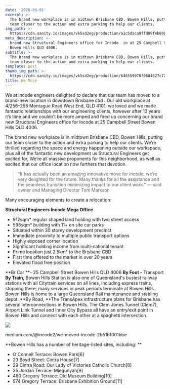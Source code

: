 ```yaml
---
date: '2020-06-01'
excerpt: >-
  The brand new workplace is in midtown Brisbane CBD, Bowen Hills, putting our
  team closer to the action and extra parking to help our clients. 
img_path: >-
  https://cdn.sanity.io/images/vk5sd2eg/production/a1c5daca9ffd09f4b89bd08af7386f3c8cdd485d-1280x853.jpg
meta_description: >-
  brand new Structural Engineers office for Incode  in at 25 Campbell Street
  Bowen Hills QLD 4006.
subtitle: >-
  The brand new workplace is in midtown Brisbane CBD, Bowen Hills, putting our
  team closer to the action and extra parking to help our clients. 
template: post
thumb_img_path: >-
  https://cdn.sanity.io/images/vk5sd2eg/production/646559970f0684627c72f839bbbba913d907ef4b-1280x853.jpg
title: We Move
---
```

We at incode engineers delighted to declare that our team has moved to a brand-new location in downtown Brisbane cbd . Our old workplace at 4/256–258 Montague Road West End, QLD 4101, we loved and we made fantastic relationships with our engineering clients, however after 13 years it’s time and we couldn’t be more amped and fired up concerning our brand new Structural Engineers office for Incode at 25 Campbell Street Bowen Hills QLD 4006.

The brand new workplace is in midtown Brisbane CBD, Bowen Hills, putting our team closer to the action and extra parking to help our clients. We’re thrilled regarding the space and energy happening outside our workspace, plus all of the fantastic new development us Structural Engineers get excited for, We’re all massive proponents for this neighborhood, as well as excited that our office location now furthers that devotion.

> “It has actually been an amazing innovative move for incode, we’re very delighted for the future. Many thanks for all the assistance and the seamless transition minimizing impact to our client work.” — said owner and Managing Director Tom Marxson

Many encouraging elements to create a relocation:

**Structural Engineers Incode Mega Office**

- 912sqm* regular shaped land holding with two street access
- 598sqm* building with 11+ on site car parks
- Situated within 30 storey development precinct
- Immediate proximity to multiple public transport options
- Highly exposed corner location
- Significant holding income from multi-national tenant
- Prime location just 2.5km* to the Brisbane CBD
- First time offered to the market in over 20 years
- Elevated flood free position



**Br Car **- 25 Campbell Street Bowen Hills QLD 4006
**By Foot -** Transport
**By Train,** Bowen Hills Station is also one of Queensland's busiest railway stations with all Citytrain services on all lines, including express trains, stopping there; many services in peak periods terminate at Bowen Hills. Bowen Hills is home to a large Queensland Rail maintenance and stabling depot.
**By Road, **The TransApex infrastructure plans for Brisbane has several interconnections in Bowen Hills. The Clem Jones Tunnel (Clem7), Airport Link Tunnel and Inner City Bypass all have an entry/exit point in Bowen Hills and connect with each other at a spaghetti intersection.

![](https://miro.medium.com/max/557/1*2h7CNZ-W9u7ScDNvBSWklg.gif)

medium.com/@incode2/we-moved-incode-2b51b1001bbe

**Bowen Hills has a number of heritage-listed sites, including:
**
- O'Connell Terrace: Bowen Park[6]
- 23 Boyd Street: Cintra House[7]
- 29 Cintra Road: Our Lady of Victories Catholic Church[8]
- 35 Jordan Terrace: Miegunyah[9]
- 480 Gregory Terrace: Old Museum Building[10]
- 574 Gregory Terrace: Brisbane Exhibition Ground[11]